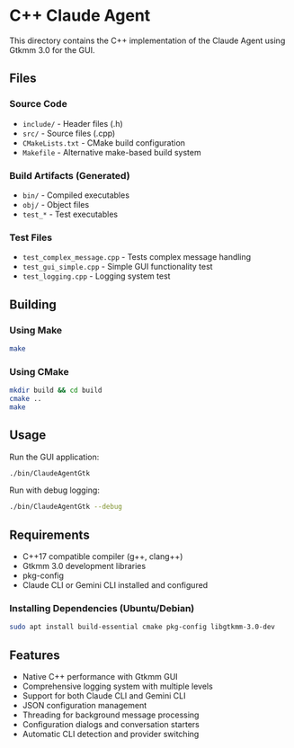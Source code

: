 # C++ Claude Agent

This directory contains the C++ implementation of the Claude Agent using Gtkmm 3.0 for the GUI.

## Files

### Source Code
- `include/` - Header files (.h)
- `src/` - Source files (.cpp)
- `CMakeLists.txt` - CMake build configuration
- `Makefile` - Alternative make-based build system

### Build Artifacts (Generated)
- `bin/` - Compiled executables
- `obj/` - Object files
- `test_*` - Test executables

### Test Files
- `test_complex_message.cpp` - Tests complex message handling
- `test_gui_simple.cpp` - Simple GUI functionality test
- `test_logging.cpp` - Logging system test

## Building

### Using Make
```bash
make
```

### Using CMake
```bash
mkdir build && cd build
cmake ..
make
```

## Usage

Run the GUI application:
```bash
./bin/ClaudeAgentGtk
```

Run with debug logging:
```bash
./bin/ClaudeAgentGtk --debug
```

## Requirements

- C++17 compatible compiler (g++, clang++)
- Gtkmm 3.0 development libraries
- pkg-config
- Claude CLI or Gemini CLI installed and configured

### Installing Dependencies (Ubuntu/Debian)
```bash
sudo apt install build-essential cmake pkg-config libgtkmm-3.0-dev
```

## Features

- Native C++ performance with Gtkmm GUI
- Comprehensive logging system with multiple levels
- Support for both Claude CLI and Gemini CLI
- JSON configuration management
- Threading for background message processing
- Configuration dialogs and conversation starters
- Automatic CLI detection and provider switching